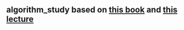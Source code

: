 ## algorithm_study based on [this book](http://www.kyobobook.co.kr/product/detailViewKor.laf?ejkGb=KOR&mallGb=KOR&barcode=9788931459500&orderClick=LAG&Kc=) and [this lecture](https://www.udemy.com/course/python-programming-algorithms-data-structures/)


